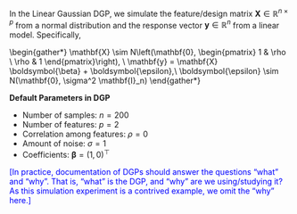 In the Linear Gaussian DGP, we simulate the feature/design matrix $\mathbf{X} \in \mathbb{R}^{n \times p}$ from a normal distribution and the response vector $\mathbf{y} \in \mathbb{R}^n$ from a linear model. Specifically,

\begin{gather*}
\mathbf{X} \sim N\left(\mathbf{0}, \begin{pmatrix} 1 & \rho \\ \rho & 1 \end{pmatrix}\right), \\
\mathbf{y} = \mathbf{X} \boldsymbol{\beta} + \boldsymbol{\epsilon},\\
\boldsymbol{\epsilon} \sim N(\mathbf{0}, \sigma^2 \mathbf{I}_n)
\end{gather*}

**Default Parameters in DGP**

- Number of samples: $n = 200$
- Number of features: $p = 2$
- Correlation among features: $\rho = 0$
- Amount of noise: $\sigma = 1$
- Coefficients: $\boldsymbol{\beta} = (1, 0)^\top$

<span style="color: blue">
	[In practice, documentation of DGPs should answer the questions “what” and “why”. That is, “what” is the DGP, and “why” are we using/studying it? As this simulation experiment is a contrived example, we omit the “why” here.]
</span>